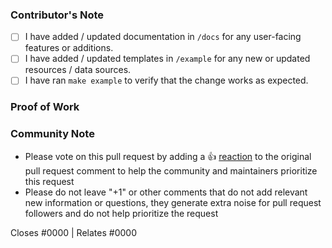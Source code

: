 ### Contributor's Note

<!---
Please mark the following items with an [x] if they apply to your PR.
Leave the [ ] if they are not applicable, or if you have not completed the item.
--->

- [ ] I have added / updated documentation in `/docs` for any user-facing features or additions.
- [ ] I have added / updated templates in `/example` for any new or updated resources / data sources.
- [ ] I have ran `make example` to verify that the change works as expected.

<!---
You can find more information about coding conventions and local testing in the [CONTRIBUTING.md](https://github.com/bpg/terraform-provider-proxmox/blob/main/CONTRIBUTING.md) file.

If you are unsure how to run `make example`, see [Deploying the example resources](https://github.com/bpg/terraform-provider-proxmox?tab=readme-ov-file#deploying-the-example-resources) section in README.
--->

<!--
*IF* your code contains breaking changes make sure to add `!` to the end of commit type, e.g.:
```
    feat(vm)!: add support for new feature
```
Also, uncomment the section just below, and add a description of the breaking change.
--->

<!---
#### ⚠ BREAKING CHANGES

>>> Put your description here <<<
--->

### Proof of Work

<!---
Please add screenshots, logs, or other relevant information that demonstrates the change works as expected.
--->

<!--- Please keep this note for the community --->

### Community Note

- Please vote on this pull request by adding a 👍 [reaction](https://blog.github.com/2016-03-10-add-reactions-to-pull-requests-issues-and-comments/) to the original pull request comment to help the community and maintainers prioritize this request
- Please do not leave "+1" or other comments that do not add relevant new information or questions, they generate extra noise for pull request followers and do not help prioritize the request
<!--- Thank you for keeping this note for the community --->

<!--- If your PR fully resolves and should automatically close the linked issue, use Closes. Otherwise, use Relates --->

Closes #0000 | Relates #0000

<!--- Release note for [CHANGELOG](https://github.com/bpg/terraform-provider-proxmox/blob/main/CHANGELOG.md) will be created automatically using the PR's title, update it accordingly. --->
